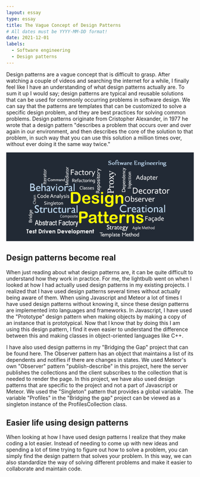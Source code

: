 ```yaml
---
layout: essay
type: essay
title: The Vague Concept of Design Patterns
# All dates must be YYYY-MM-DD format!
date: 2021-12-01
labels:
  - Software engineering 
  - Design patterns
---
```


Design patterns are a vague concept that is difficult to grasp. After watching a couple of videos and searching the internet for a while, I finally feel like 
I have an understanding of what design patterns actually are. To sum it up I would say; 
design patterns are typical and reusable solutions that can be used for commonly occurring problems in software design. 
We can say that the patterns are templates that can be customized to solve a specific design problem, and they are best practices for solving common problems.
Design patterns originate from Cristopher Alexander, in 1977 he wrote that a design pattern "describes a problem that occurs over and over again in our environment, and then describes the core of the solution to that problem, in such way that you can use this solution a million times over, without ever doing it the same way twice."

 <img class="ui medium right floated rounded image" src="../images/design-patterns.png">


## Design patterns become real
When just reading about what design patterns are, it can be quite difficult to understand how they work in practice. For me, the lightbulb went on when I looked at how I had actually used design patterns in my existing projects. I realized that I have used design patterns several times without actually being aware of them. When using Javascript and Meteor a lot of times I have used design patterns without knowing it, since these design patterns are implemented into languages and frameworks. In Javascript, I have used the "Prototype" design pattern when making objects by making a copy of an instance that is prototypical. Now that I know that by doing this I am using this design pattern, I find it even easier to understand the difference between this and making classes in object-oriented languages like C++.

I have also used design patterns in my "Bridging the Gap" project that can be found here. The Observer pattern has an object that maintains a list of its dependents and notifies if there are changes in states. We used Meteor's own "Observer" pattern "publish-describe" in this project, here the server publishes the collections and the client subscribes to the collection that is needed to render the page. In this project, we have also used design patterns that are specific to the project and not a part of Javascript or Meteor. We used the "Singleton" pattern that provides a global variable. The variable "Profiles" in the "Bridging the gap" project can be viewed as a singleton instance of the ProfilesCollection class.


## Easier life using design patterns
When looking at how I have used design patterns I realize that they make coding a lot easier. Instead of needing to come up with new ideas and spending a lot of time trying to figure out how to solve a problem, you can simply find the design pattern that solves your problem. In this way, we can also standardize the way of solving different problems and make it easier to collaborate and maintain code.
